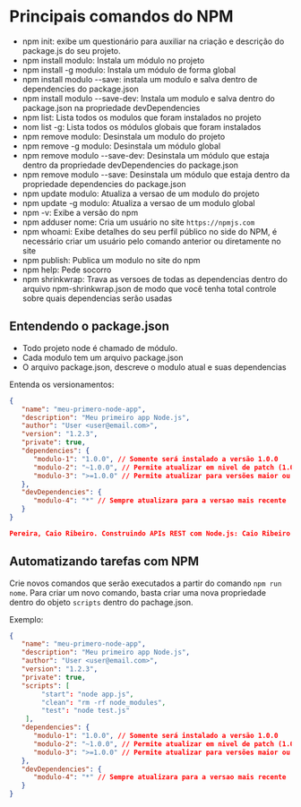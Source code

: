 # Principais comandos do NPM

- npm init: exibe um questionário para auxiliar na criação e descrição
do package.js do seu projeto.
- npm install modulo: Instala um módulo no projeto
- npm install -g modulo: Instala um módulo de forma global
- npm install modulo --save: instala um modulo e salva dentro de dependencies
do package.json
- npm install modulo --save-dev: Instala um modulo e salva dentro do
package.json na propriedade devDependencies
- npm list: Lista todos os modulos que foram instalados no projeto
- nom list -g: Lista todos os módulos globais que foram instalados
- npm remove modulo: Desinstala um modulo do projeto
- npm remove -g modulo: Desinstala um módulo global
- npm remove modulo --save-dev: Desinstala um módulo que estaja dentro da
propriedade devDependencies do package.json
- npm remove modulo --save: Desinstala um módulo que estaja dentro da
propriedade dependencies do package.json
- npm update modulo: Atualiza a versao de um modulo do projeto
- npm update -g modulo: Atualiza a versao de um modulo global
- npm -v: Exibe a versão do npm
- npm adduser nome: Cria um usuário no site `https://npmjs.com`
- npm whoami: Exibe detalhes do seu perfil público no side do NPM, é necessário
criar um usuário pelo comando anterior ou diretamente no site
- npm publish: Publica um modulo no site do npm
- npm help: Pede socorro
- npm shrinkwrap: Trava as versoes de todas as dependencias dentro do arquivo
npm-shrinkwrap.json de modo que você tenha total controle sobre quais
dependencias serão usadas

## Entendendo o package.json

- Todo projeto node é chamado de módulo.
- Cada modulo tem um arquivo package.json
- O arquivo package.json, descreve o modulo atual e suas dependencias

Entenda os versionamentos:

``` json
{
   "name": "meu-primero-node-app",
   "description": "Meu primeiro app Node.js",
   "author": "User <user@email.com>",
   "version": "1.2.3",
   "private": true,
   "dependencies": {
      "modulo-1": "1.0.0", // Somente será instalado a versão 1.0.0
      "modulo-2": "~1.0.0", // Permite atualizar em nivel de patch (1.0.x)
      "modulo-3": ">=1.0.0" // Permite atualizar para versões maior ou igual a 1.0.0
   },
   "devDependencies": {
      "modulo-4": "*" // Sempre atualizara para a versao mais recente
   }
}

Pereira, Caio Ribeiro. Construindo APIs REST com Node.js: Caio Ribeiro Pereira (Portuguese Edition) (p. 39). Casa do Código. Edição do Kindle. 
```

## Automatizando tarefas com NPM

Crie novos comandos que serão executados a partir do comando `npm run nome`.
Para criar um novo comando, basta criar uma nova propriedade dentro do objeto
`scripts` dentro do pachage.json.

Exemplo:

```json
{
   "name": "meu-primero-node-app",
   "description": "Meu primeiro app Node.js",
   "author": "User <user@email.com>",
   "version": "1.2.3",
   "private": true,
   "scripts": [
        "start": "node app.js",
        "clean": "rm -rf node_modules",
        "test": "node test.js"
    ],
   "dependencies": {
      "modulo-1": "1.0.0", // Somente será instalado a versão 1.0.0
      "modulo-2": "~1.0.0", // Permite atualizar em nivel de patch (1.0.x)
      "modulo-3": ">=1.0.0" // Permite atualizar para versões maior ou igual a 1.0.0
   },
   "devDependencies": {
      "modulo-4": "*" // Sempre atualizara para a versao mais recente
   }
}
```

